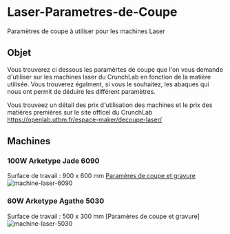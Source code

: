 # Laser-Parametres-de-Coupe
Paramètres de coupe à utiliser pour les machines Laser
## Objet
Vous trouverez ci dessous les paramèrtes de coupe que l'on vous demande d'utiliser sur les machines laser du CrunchLab en fonction de la matière utilisée.
Vous trouverez égalment, si vous le souhaitez, les abaques qui nous ont permit de déduire les différent paramètres.

Vous trouveez un détail des prix d'utilisation des machines et le prix des matières premières sur le site officel du CrunchLab https://openlab.utbm.fr/espace-maker/decoupe-laser/


## Machines
### 100W Arketype Jade 6090
Surface de travail : 900 x 600 mm
[Paramères de coupe et gravure](https://github.com/Crunch-Lab/Laser-Parametres-de-Coupe/tree/main/100W%20Arketype%20Jade%206090#readme)
![machine-laser-6090](https://github.com/user-attachments/assets/333465b9-980e-4fea-94d6-6fccaf18b4e8)


### 60W Arketype Agathe 5030
Surface de travail : 500 x 300 mm
[Paramères de coupe et gravure]
![machine-laser-5030](https://github.com/user-attachments/assets/1fdc07eb-e7c5-41d2-89b7-67349646879c)

